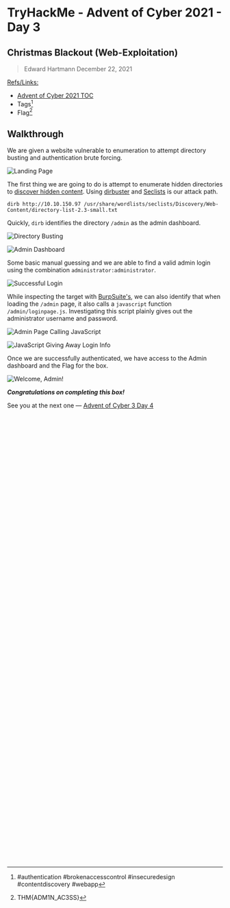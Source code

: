 # TryHackMe - Advent of Cyber 2021 - Day 3
## Christmas Blackout (Web-Exploitation)
> Edward Hartmann
> December 22, 2021

<u>Refs/Links:</u>
- [Advent of Cyber 2021 TOC](Advent%20of%20Cyber%20Table%20of%20Contents.md)  
-  Tags[^1]
-  Flag[^2]

[^1]: #authentication #brokenaccesscontrol #insecuredesign #contentdiscovery #webapp 
[^2]: THM{ADM1N_AC3SS}

## Walkthrough
We are given a website vulnerable to enumeration to attempt directory busting and authentication brute forcing. 

![Landing Page](AoC-2021_Photos/Day_03/1.0_AoC-Day-3_12-22-21-Landing-Page.png)

The first thing we are going to do is attempt to enumerate hidden directories to [discover hidden content](../../../knowledge-base/concepts/web_tech/content_discovery.md). Using [dirbuster](../../../tools_and_tricks/tools/red/dirbuster.md) and [Seclists](../../../tools_and_tricks/cli_utilities/seclists.md) is our attack path. 

```
dirb http://10.10.150.97 /usr/share/wordlists/seclists/Discovery/Web-Content/directory-list-2.3-small.txt
```

Quickly, `dirb` identifies the directory `/admin` as the admin dashboard. 

![Directory Busting](AoC-2021_Photos/Day_03/2.0_AoC-Day-3_12-22-21-dirb.png)

![Admin Dashboard](AoC-2021_Photos/Day_03/3.0_AoC-Day-3_12-22-21-Admin-Dashboard.png)

Some basic manual guessing and we are able to find a valid admin login using the combination `administrator:administrator`. 

![Successful Login](AoC-2021_Photos/Day_03/4.0_AoC-Day-3_12-22-21-admin-login-default-creds.png)

While inspecting the target with [BurpSuite's](../../../tools_and_tricks/tools/red/BurpSuite.md), we can also identify that when loading the `/admin` page, it also calls a `javascript` function `/admin/loginpage.js`. Investigating this script plainly gives out the administrator username and password. 

![Admin Page Calling JavaScript](AoC-2021_Photos/Day_03/5.0_AoC-Day-3_12-22-21-Admin-Calling-Javascript.png)

![JavaScript Giving Away Login Info](AoC-2021_Photos/Day_03/6.0_AoC-Day-3_12-22-21-Admin-JS-Vuln.png)

Once we are successfully authenticated, we have access to the Admin dashboard and the Flag for the box. 

![Welcome, Admin!](AoC-2021_Photos/Day_03/7.0_AoC-Day-3_12-22-21-admin-dashboard-authenticated.png)


***Congratulations on completing this box!***  

See you at the next one &mdash; [Advent of Cyber 3 Day 4](AoC_2021_Day04.md)
</br>
</br>
</br>
</br>
</br>
</br>
</br>
</br>
</br>
</br>
</br>
</br>
</br>
</br>
</br>
</br>
</br>
</br>
</br>
</br>
</br>
</br>
</br>
</br>
</br>
</br>
</br>
</br>
</br>
</br>
</br>
</br>
</br>
</br>
</br>
</br>
</br>
</br>
</br>
</br>
</br>
</br>
</br>
</br>
</br>
</br>
</br>
</br>
</br>
</br>
</br>
</br>
</br>
</br>
</br>
</br>
</br>
</br>
</br>
</br>
</br>
</br>
</br>
